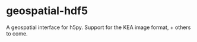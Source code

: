 # geospatial-hdf5

A geospatial interface for h5py.
Support for the KEA image format, + others to come.
